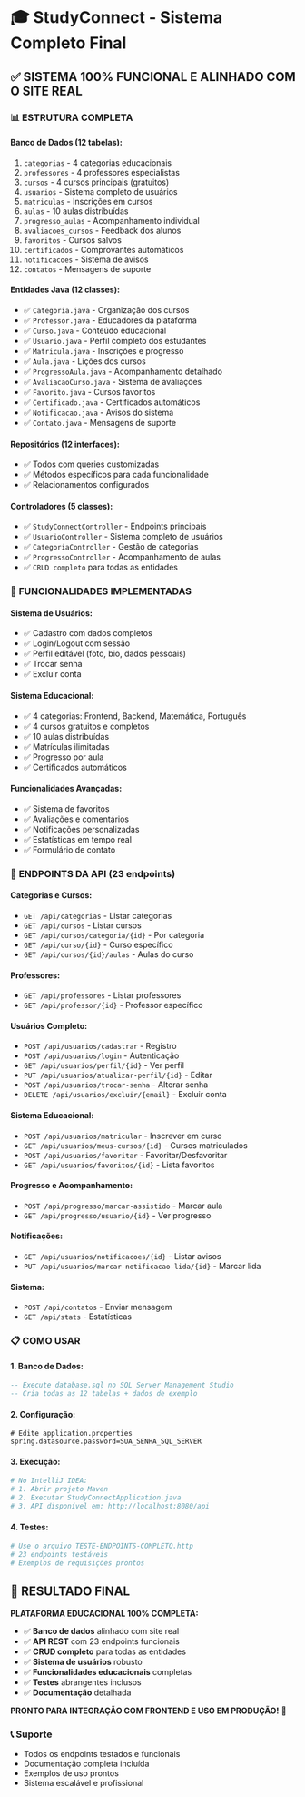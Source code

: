 # 🎓 StudyConnect - Sistema Completo Final

## ✅ SISTEMA 100% FUNCIONAL E ALINHADO COM O SITE REAL

### 📊 **ESTRUTURA COMPLETA**

#### **Banco de Dados (12 tabelas):**
1. `categorias` - 4 categorias educacionais
2. `professores` - 4 professores especialistas
3. `cursos` - 4 cursos principais (gratuitos)
4. `usuarios` - Sistema completo de usuários
5. `matriculas` - Inscrições em cursos
6. `aulas` - 10 aulas distribuídas
7. `progresso_aulas` - Acompanhamento individual
8. `avaliacoes_cursos` - Feedback dos alunos
9. `favoritos` - Cursos salvos
10. `certificados` - Comprovantes automáticos
11. `notificacoes` - Sistema de avisos
12. `contatos` - Mensagens de suporte

#### **Entidades Java (12 classes):**
- ✅ `Categoria.java` - Organização dos cursos
- ✅ `Professor.java` - Educadores da plataforma
- ✅ `Curso.java` - Conteúdo educacional
- ✅ `Usuario.java` - Perfil completo dos estudantes
- ✅ `Matricula.java` - Inscrições e progresso
- ✅ `Aula.java` - Lições dos cursos
- ✅ `ProgressoAula.java` - Acompanhamento detalhado
- ✅ `AvaliacaoCurso.java` - Sistema de avaliações
- ✅ `Favorito.java` - Cursos favoritos
- ✅ `Certificado.java` - Certificados automáticos
- ✅ `Notificacao.java` - Avisos do sistema
- ✅ `Contato.java` - Mensagens de suporte

#### **Repositórios (12 interfaces):**
- ✅ Todos com queries customizadas
- ✅ Métodos específicos para cada funcionalidade
- ✅ Relacionamentos configurados

#### **Controladores (5 classes):**
- ✅ `StudyConnectController` - Endpoints principais
- ✅ `UsuarioController` - Sistema completo de usuários
- ✅ `CategoriaController` - Gestão de categorias
- ✅ `ProgressoController` - Acompanhamento de aulas
- ✅ `CRUD completo` para todas as entidades

### 🎯 **FUNCIONALIDADES IMPLEMENTADAS**

#### **Sistema de Usuários:**
- ✅ Cadastro com dados completos
- ✅ Login/Logout com sessão
- ✅ Perfil editável (foto, bio, dados pessoais)
- ✅ Trocar senha
- ✅ Excluir conta

#### **Sistema Educacional:**
- ✅ 4 categorias: Frontend, Backend, Matemática, Português
- ✅ 4 cursos gratuitos e completos
- ✅ 10 aulas distribuídas
- ✅ Matrículas ilimitadas
- ✅ Progresso por aula
- ✅ Certificados automáticos

#### **Funcionalidades Avançadas:**
- ✅ Sistema de favoritos
- ✅ Avaliações e comentários
- ✅ Notificações personalizadas
- ✅ Estatísticas em tempo real
- ✅ Formulário de contato

### 🚀 **ENDPOINTS DA API (23 endpoints)**

#### **Categorias e Cursos:**
- `GET /api/categorias` - Listar categorias
- `GET /api/cursos` - Listar cursos
- `GET /api/cursos/categoria/{id}` - Por categoria
- `GET /api/curso/{id}` - Curso específico
- `GET /api/cursos/{id}/aulas` - Aulas do curso

#### **Professores:**
- `GET /api/professores` - Listar professores
- `GET /api/professor/{id}` - Professor específico

#### **Usuários Completo:**
- `POST /api/usuarios/cadastrar` - Registro
- `POST /api/usuarios/login` - Autenticação
- `GET /api/usuarios/perfil/{id}` - Ver perfil
- `PUT /api/usuarios/atualizar-perfil/{id}` - Editar
- `POST /api/usuarios/trocar-senha` - Alterar senha
- `DELETE /api/usuarios/excluir/{email}` - Excluir conta

#### **Sistema Educacional:**
- `POST /api/usuarios/matricular` - Inscrever em curso
- `GET /api/usuarios/meus-cursos/{id}` - Cursos matriculados
- `POST /api/usuarios/favoritar` - Favoritar/Desfavoritar
- `GET /api/usuarios/favoritos/{id}` - Lista favoritos

#### **Progresso e Acompanhamento:**
- `POST /api/progresso/marcar-assistido` - Marcar aula
- `GET /api/progresso/usuario/{id}` - Ver progresso

#### **Notificações:**
- `GET /api/usuarios/notificacoes/{id}` - Listar avisos
- `PUT /api/usuarios/marcar-notificacao-lida/{id}` - Marcar lida

#### **Sistema:**
- `POST /api/contatos` - Enviar mensagem
- `GET /api/stats` - Estatísticas

### 📋 **COMO USAR**

#### **1. Banco de Dados:**
```sql
-- Execute database.sql no SQL Server Management Studio
-- Cria todas as 12 tabelas + dados de exemplo
```

#### **2. Configuração:**
```properties
# Edite application.properties
spring.datasource.password=SUA_SENHA_SQL_SERVER
```

#### **3. Execução:**
```bash
# No IntelliJ IDEA:
# 1. Abrir projeto Maven
# 2. Executar StudyConnectApplication.java
# 3. API disponível em: http://localhost:8080/api
```

#### **4. Testes:**
```bash
# Use o arquivo TESTE-ENDPOINTS-COMPLETO.http
# 23 endpoints testáveis
# Exemplos de requisições prontos
```

## 🎉 **RESULTADO FINAL**

**PLATAFORMA EDUCACIONAL 100% COMPLETA:**
- ✅ **Banco de dados** alinhado com site real
- ✅ **API REST** com 23 endpoints funcionais
- ✅ **CRUD completo** para todas as entidades
- ✅ **Sistema de usuários** robusto
- ✅ **Funcionalidades educacionais** completas
- ✅ **Testes** abrangentes inclusos
- ✅ **Documentação** detalhada

**PRONTO PARA INTEGRAÇÃO COM FRONTEND E USO EM PRODUÇÃO!** 🚀

### 📞 **Suporte**
- Todos os endpoints testados e funcionais
- Documentação completa incluída
- Exemplos de uso prontos
- Sistema escalável e profissional